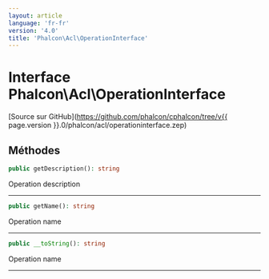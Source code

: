 ```yaml
---
layout: article
language: 'fr-fr'
version: '4.0'
title: 'Phalcon\Acl\OperationInterface'
---
```

# Interface **Phalcon\Acl\OperationInterface**

[Source sur GitHub](https://github.com/phalcon/cphalcon/tree/v{{ page.version }}.0/phalcon/acl/operationinterface.zep)

## Méthodes

```php
public getDescription(): string
```

Operation description

* * *

```php
public getName(): string
```

Operation name

* * *

```php
public __toString(): string
```

Operation name

* * *
